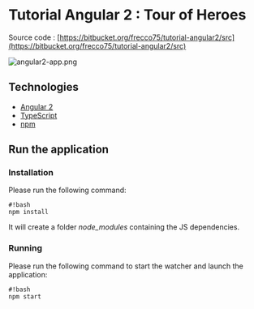 # Tutorial Angular 2 : Tour of Heroes #

Source code : [https://bitbucket.org/frecco75/tutorial-angular2/src](https://bitbucket.org/frecco75/tutorial-angular2/src)

![angular2-app.png](https://bitbucket.org/repo/6pgnRR/images/3387592773-angular2-app.png)

## Technologies ##
* [Angular 2](https://angular.io/)
* [TypeScript](http://www.typescriptlang.org/)
* [npm](https://www.npmjs.com/)

## Run the application ##

### Installation ###
Please run the following command:
```
#!bash
npm install
```
It will create a folder *node_modules* containing the JS dependencies.

### Running  ###
Please run the following command to start the watcher and launch the application:
```
#!bash
npm start
```